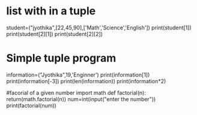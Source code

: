 # list with in a tuple
student=("jyothika",[22,45,90],['Math','Science','English'])
print(student[1])
print(student[2][1])
print(student[2][2])

# Simple tuple program
information=("Jyothika",19,'Enginner')
print(information[1])
print(information[-3])
print(len(information))
print(information*2)

#facorial of a given number
import math
def factorial(n):
    return(math.factorial(n))
    num=int(input("enter the number"))
    print(factorial(num))

